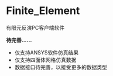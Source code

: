 # Finite_Element

有限元反演PC客户端软件

**待完善......**

- 仅支持ANSYS软件仿真结果
- 仅支持四面体网格仿真数据
- 数据接口待完善，以接受更多的数据类型
